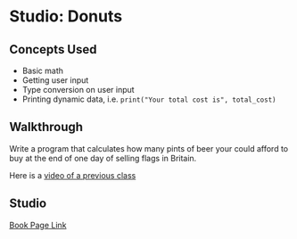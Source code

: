 # Studio: Donuts

## Concepts Used

- Basic math
- Getting user input
- Type conversion on user input
- Printing dynamic data, i.e. `print("Your total cost is", total_cost)`

## Walkthrough

Write a program that calculates how many pints of beer your could afford to buy at the end of one day of selling flags in Britain.

Here is a [video of a previous class](https://youtu.be/DOdDWxgaBKY)

## Studio

[Book Page Link](https://runestone.launchcode.org/runestone/static/thinkcspy/Studios/donuts.html)

